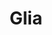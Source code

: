 ---
codehost: https://github.com/GliaX
facebook: https://facebook.com/glia.project
logohandle: glia
sort: glia
title: Glia
website: https://glia.org/
---